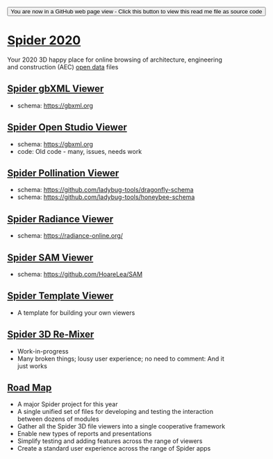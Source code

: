 <span style=display:none; >[You are now in a GitHub source code view - click this link to view Read Me file as a web page]( https://ladybug-tools.github.io/spider-2020/ "View file as a web page." ) </span>

<div><input type=button onclick=window.location.href="https://github.com/ladybug-tools/spider-2020";
value='You are now in a GitHub web page view - Click this button to view this read me file as source code' ></div>

# [Spider 2020]( ./index.html )

Your 2020 3D happy place for online browsing of architecture, engineering and construction (AEC) [open data]( https://en.wikipedia.org/wiki/Open_data ) files

## [Spider gbXML Viewer]( https://ladybug.tools/spider-2020/spider-gbxml-viewer/)

* schema: https://gbxml.org

## [Spider Open Studio Viewer]( https://ladybug.tools/spider-2020/spider-open-studio-viewer/)

* schema: https://gbxml.org
* code: Old code - many, issues, needs work

## [Spider Pollination Viewer]( https://ladybug.tools/spider-2020/spider-pollination-viewer/)

* schema: https://github.com/ladybug-tools/dragonfly-schema
* schema: https://github.com/ladybug-tools/honeybee-schema

## [Spider Radiance Viewer]( https://ladybug.tools/spider-2020/spider-radiance-viewer/)

* schema: https://radiance-online.org/

## [Spider SAM Viewer]( https://ladybug.tools/spider-2020/spider-sam-viewer/)

* schema: https://github.com/HoareLea/SAM

## [Spider Template Viewer]( https://ladybug.tools/spider-2020/spider-template-viewer/)

* A template for building your own viewers

## [Spider 3D Re-Mixer]( https://www.ladybug.tools/spider-2020/spider-3d-remixer/ )

* Work-in-progress
* Many broken things; lousy user experience; no need to comment: And it just works


## [Road Map]( https://www.ladybug.tools/spider-2020/#spider-3d-remixer-roadmap.md )


* A major Spider project for this year
* A single unified set of files for developing and testing the interaction between dozens of modules
* Gather all the Spider 3D file viewers into a single cooperative framework
* Enable new types of reports and presentations
* Simplify testing and adding features across the range of viewers
* Create a standard user experience across the range of Spider apps
